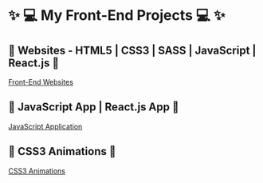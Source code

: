 #  ✨ 💻   My Front-End Projects   💻 ✨   

##    🚀 Websites -  HTML5 | CSS3 | SASS | JavaScript | React.js    🚀

[Front-End Websites](https://github.com/lucasrenandev/Front-End-Websites)

##  🚀  JavaScript App | React.js App  🚀 

[JavaScript Application](https://github.com/lucasrenandev/JavaScript-Application)

##  🚀  CSS3 Animations  🚀 

[CSS3 Animations](https://github.com/lucasrenandev/CSS3-Animations)
